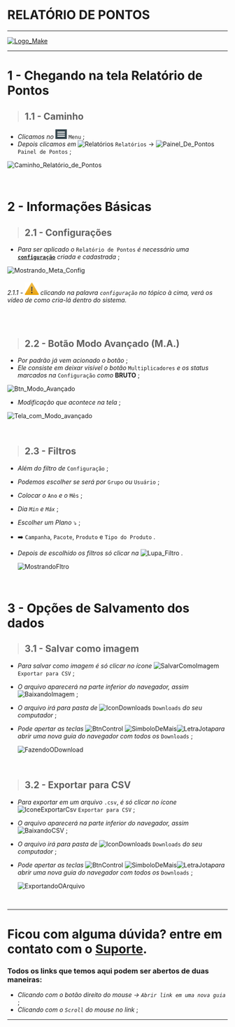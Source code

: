 # RELATÓRIO DE PONTOS

---

[![Logo_Make](imgpadrao/make.png)](https://www.makesystem.com.br/)

---

# 1 - Chegando na tela Relatório de Pontos
>## __1.1 - Caminho__
* _Clicamos no_ ![menu()](imgpadrao/menu.png) `Menu` ;
* _Depois clicamos em_  ![Relatórios](imgpadrao/relatórios.png) `Relatórios` -> ![Painel_De_Pontos](imgpadrao/PainelDePontos.png) `Painel de Pontos` ;
  
![Caminho_Relatório_de_Pontos](tela_relatorio_de_pontos/caminho.gif)

<br />

# 2 - Informações Básicas
>## __2.1 - Configurações__
* _Para ser aplicado o_ `Relatório de Pontos` _é necessário uma_ [**`configuração`**](https://youtu.be/S8WrsXjE2uA?t=21) _criada e cadastrada_ ;

![Mostrando_Meta_Config](tela_relatorio_de_pontos/mostrando_config.gif)

###### 2.1.1 - ![Warning](imgpadrao/waarning.png) clicando na palavra `configuração` no tópico à cima, verá os vídeo de como cria-lá dentro do sistema.

<br />

>## __2.2 - Botão Modo Avançado (M.A.)__
* _Por padrão já vem acionado o botão_ ;
* _Ele consiste em deixar visível o botão_ `Multiplicadores` _e os status marcados na_ `Configuração` _como_ **BRUTO** ;
  
![Btn_Modo_Avançado](tela_relatorio_de_pontos/botao_MA_1.gif)
* _Modificação que acontece na tela_ ;
  
![Tela_com_Modo_avançado](tela_relatorio_de_pontos/botao_MA_3.gif)

<br />

>## __2.3 - Filtros__
* _Além do filtro de_ `Configuração` ;
* _Podemos escolher se será por_ `Grupo` _ou_ `Usuário` ;
* _Colocar o_ `Ano` _e o_ `Mês` ;
* _Dia `Min` e `Máx`_ ;
* _Escolher um Plano_ ⤵️ ;
* ➡️ `Campanha`, `Pacote`, `Produto` e `Tipo do Produto` .
* _Depois de escolhido os filtros só clicar na_ ![Lupa_Filtro](imgpadrao/filtro2.png) .

    ![MostrandoFltro](tela_relatorio_de_pontos/mostrando_filtros.gif)

<br />

# 3 - Opções de Salvamento dos dados
>## __3.1 - Salvar como imagem__
* _Para salvar como imagem é só clicar no ícone_ ![SalvarComoImagem](/tela_relatorio_de_pontos/salvar_como_imagem.png) `Exportar para CSV` ;
* _O arquivo aparecerá na parte inferior do navegador, assim_ ![BaixandoImagem](tela_relatorio_de_pontos/teste.gif) ;
* _O arquivo irá para pasta de_ ![IconDownloads](/tela_relatorio_de_pontos/IconDownload.png) `Downloads` _do seu computador_ ;
* _Pode apertar as teclas_ ![BtnControl](tela_relatorio_de_pontos/btnCtrl.png) ![SimboloDeMais](tela_relatorio_de_pontos/+.png)![LetraJota](tela_relatorio_de_pontos/letraJ2.png)_para abrir uma nova guia do navegador com todos os_ `Downloads` ;

    ![FazendoODownload](tela_relatorio_de_pontos/salvar_como_imagem.gif)

<br />

>## __3.2 - Exportar para CSV__
* _Para exportar em um arquivo_ `.csv`, _é só clicar no ícone_ ![IconeExportarCsv](/tela_relatorio_de_pontos/exportar_para_CSV.png) `Exportar para CSV` ;
* _O arquivo aparecerá na parte inferior do navegador, assim_ ![BaixandoCSV](tela_relatorio_de_pontos/click_relatorio_de_pontos_csv.gif) ;
* _O arquivo irá para pasta de_ ![IconDownloads](/tela_relatorio_de_pontos/IconDownload.png) `Downloads` _do seu computador_ ;
* _Pode apertar as teclas_ ![BtnControl](tela_relatorio_de_pontos/btnCtrl.png) ![SimboloDeMais](tela_relatorio_de_pontos/+.png)![LetraJota](tela_relatorio_de_pontos/letraJ2.png)_para abrir uma nova guia do navegador com todos os_ `Downloads` ;
  
    ![ExportandoOArquivo](tela_relatorio_de_pontos/exportar_em_csv.gif)

<br />

---

# Ficou com alguma dúvida? entre em contato com o [Suporte](http://api.whatsapp.com/send?1=pt_BR&phone=555130661344).

### Todos os links que temos aqui podem ser abertos de duas maneiras:
* _Clicando com o botão direito do mouse -> `Abrir link em uma nova guia`_ ;
* _Clicando com o `Scroll` do mouse no link_ ;

---